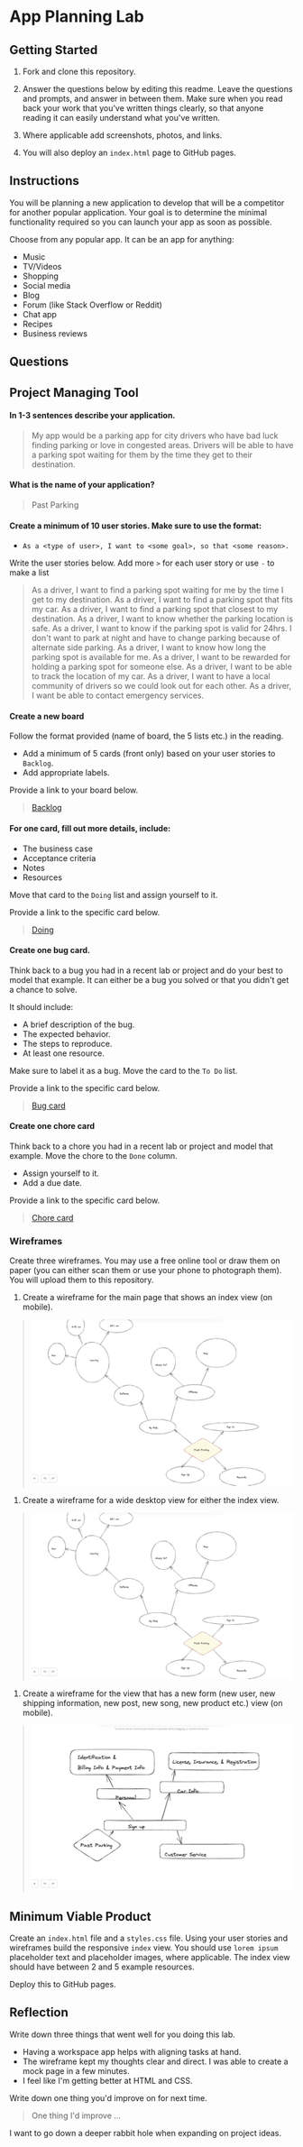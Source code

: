 # App Planning Lab

## Getting Started

1. Fork and clone this repository.

1. Answer the questions below by editing this readme. Leave the questions and prompts, and answer in between them. Make sure when you read back your work that you've written things clearly, so that anyone reading it can easily understand what you've written.

1. Where applicable add screenshots, photos, and links.

1. You will also deploy an `index.html` page to GitHub pages.

## Instructions

You will be planning a new application to develop that will be a competitor for another popular application. Your goal is to determine the minimal functionality required so you can launch your app as soon as possible.

Choose from any popular app. It can be an app for anything:

- Music
- TV/Videos
- Shopping
- Social media
- Blog
- Forum (like Stack Overflow or Reddit)
- Chat app
- Recipes
- Business reviews

## Questions

## Project Managing Tool

#### In 1-3 sentences describe your application.

> My app would be a parking app for city drivers who have bad luck finding parking or love in congested areas. Drivers will be able to have a parking spot waiting for them by the time they get to their destination. 

#### What is the name of your application?

> Past Parking

#### Create a minimum of 10 user stories. Make sure to use the format:

- `As a <type of user>, I want to <some goal>, so that <some reason>.`

Write the user stories below. Add more `>` for each user story or use `-` to make a list

>As a driver, I want to find a parking spot waiting for me by the time I get to my destination.
>As a driver, I want to find a parking spot that fits my car.
>As a driver, I want to find a parking spot that closest to my destination.
>As a driver, I want to know whether the parking location is safe.
>As a driver, I want to know if the parking spot is valid for 24hrs. I don't want to park at night and have to change parking because of alternate side parking.
>As a driver, I want to know how long the parking spot is available for me. 
>As a driver, I want to be rewarded for holding a parking spot for someone else.
>As a driver, I want to be able to track the location of my car.
>As a driver, I want to have a local community of drivers so we could look out for each other.
>As a driver, I want be able to contact emergency services.


#### Create a new board

Follow the format provided (name of board, the 5 lists etc.) in the reading.

- Add a minimum of 5 cards (front only) based on your user stories to `Backlog`.
- Add appropriate labels.

Provide a link to your board below.

> [Backlog](https://trello.com/invite/b/dKhpbp6c/ATTI5ea399a660a9dbe3a323edf1c2c7f26b59DED92E/past-parking-app)

#### For one card, fill out more details, include:

- The business case
- Acceptance criteria
- Notes
- Resources

Move that card to the `Doing` list and assign yourself to it.

Provide a link to the specific card below.

> [Doing](https://trello.com/c/MmemARJH)

#### Create one bug card.

Think back to a bug you had in a recent lab or project and do your best to model that example.
It can either be a bug you solved or that you didn't get a chance to solve.

It should include:

- A brief description of the bug.
- The expected behavior.
- The steps to reproduce.
- At least one resource.

Make sure to label it as a bug. Move the card to the `To Do` list.

Provide a link to the specific card below.

> [Bug card](https://trello.com/c/VwR1ulru)

#### Create one chore card

Think back to a chore you had in a recent lab or project and model that example. Move the chore to the `Done` column.

- Assign yourself to it.
- Add a due date.

Provide a link to the specific card below.

> [Chore card](https://trello.com/c/Q9fzqUHP)

### Wireframes

Create three wireframes. You may use a free online tool or draw them on paper (you can either scan them or use your phone to photograph them). You will upload them to this repository.

1. Create a wireframe for the main page that shows an index view (on mobile).

> ![Index on mobile view](./assets/3B47D4A8-FFE7-4182-ADC9-8EDC70DCF68C.jpeg)

1. Create a wireframe for a wide desktop view for either the index view.

> ![Index on desktop view](./assets/3B47D4A8-FFE7-4182-ADC9-8EDC70DCF68C.jpeg)

1. Create a wireframe for the view that has a new form (new user, new shipping information, new post, new song, new product etc.) view (on mobile).

> ![New view](./assets/4680DBDE-CFF7-4AAF-9167-D056B5087501.jpeg)

## Minimum Viable Product

Create an `index.html` file and a `styles.css` file. Using your user stories and wireframes build the responsive `index` view. You should use `lorem ipsum` placeholder text and placeholder images, where applicable. The index view should have between 2 and 5 example resources.

Deploy this to GitHub pages.

## Reflection

Write down three things that went well for you doing this lab.
 
 - Having a workspace app helps with aligning tasks at hand.
 - The wireframe kept my thoughts clear and direct. I was able to create a mock page in a few minutes.
 - I feel like I'm getting better at HTML and CSS.

Write down one thing you'd improve on for next time.

> One thing I'd improve ...

I want to go down a deeper rabbit hole when expanding on project ideas.
